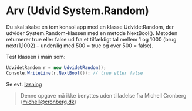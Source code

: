 ﻿# Arv (Udvid System.Random)

Du skal skabe en tom konsol app med en klasse UdvidetRandom, 
der udvider System.Random-klassen med en metode NextBool(). 
Metoden returnerer true eller false ud fra et tilfældigt tal mellem 1 
og 1000 (brug next(1,1002) – under/lig med 500 = true og over 500 = false).

Test klassen i main som:

```csharp
UdvidetRandom r = new UdvidetRandom();
Console.WriteLine(r.NextBool()); // true eller false
```

Se evt. [løsning](https://github.com/devcronberg/undervisning-cs-opgaver/blob/master/arv-random-udvid/Program.cs)

<!-- footerstart -->
> Denne opgave må ikke benyttes uden tilladelse fra Michell Cronberg (michell@cronberg.dk)
<!-- footerslut -->
